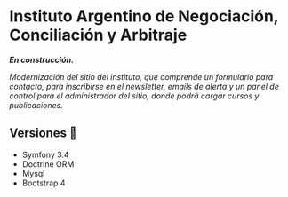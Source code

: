 # Instituto Argentino de Negociación, Conciliación y Arbitraje
_**En construcción.**_

_Modernización del sitio del instituto, que comprende un formulario para contacto, para inscribirse en el newsletter, emails de alerta y un panel de control para el administrador del sitio, donde podrá cargar cursos y publicaciones._

## Versiones 📌
* Symfony 3.4
* Doctrine ORM
* Mysql
* Bootstrap 4
